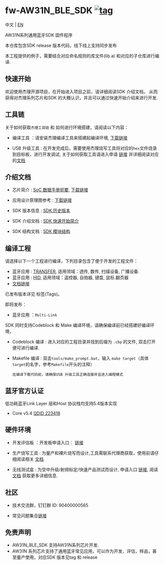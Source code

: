 
[tag download]:https://github.com/Jieli-Tech/fw-AW31N_BLE_SDK/tags
[tag_badgen]:https://img.shields.io/github/v/tag/Jieli-Tech/fw-AW31N_BLE_SDK?style=plastic&logo=bluetooth&labelColor=ffffff&color=informational&label=Tag&logoColor=blue

# fw-AW31N_BLE_SDK   [![tag][tag_badgen]][tag download]

中文 | [EN](./README-en.md)

AW31N系列通用蓝牙SDK 固件程序

本仓库包含SDK release 版本代码，线下线上支持同步发布

本工程提供的例子，需要结合对应命名规则的库文件(lib.a) 和对应的子仓库进行编译.

快速开始
------------

欢迎使用杰理开源项目，在开始进入项目之前，请详细阅读SDK 介绍文档，
从而获得对杰理系列芯片和SDK 的大概认识，并且可以通过快速开始介绍来进行开发.


工具链
------------

关于如何获取`杰理工具链` 和 如何进行环境搭建，请阅读以下内容：

* 编译工具 ：请安装杰理编译工具来搭建起编译环境, [下载链接](https://doc.zh-jieli.com/Tools/zh-cn/dev_tools/dev_env/index.html) 

* USB 升级工具 : 在开发完成后，需要使用杰理烧写工具将对应的`hex`文件烧录到目标板，进行开发调试, 关于如何获取工具请进入申请 [链接](https://item.taobao.com/item.htm?spm=a1z10.1-c-s.w4004-22883854875.5.504d246bXKwyeH&id=620295020803) 并详细阅读对应的[文档](https://doc.zh-jieli.com/Tools/zh-cn/dev_tools/forced_upgrade/index.html)

介绍文档
------------

* 芯片简介 : [SoC 数据手册扼要](https://doc.zh-jieli.com/vue/#/docs/aw31n), [下载链接](./doc/AW31N_规格书)

* 应用设计原理图参考 : [下载链接](./doc/AW31N_原理图)

* SDK 版本信息 : [SDK 历史版本](https://doc.zh-jieli.com/AW31/zh-cn/master/other/version/index.html)

* SDK 介绍文档 : [SDK 快速开始简介](https://doc.zh-jieli.com/AW31/zh-cn/master/getting_started/preparation/index.html)

* SDK 结构文档 : [SDK 模块结构](https://doc.zh-jieli.com/AW31/zh-cn/master/getting_started/sdk_app_develop/sdk_catalog.html)

编译工程
-------------
请选择以下一个工程进行编译，下列目录包含了便于开发的工程文件：

* 蓝牙应用 : [TRANSFER](./apps/demo/transfer/), 适用领域：透传, 数传, 扫描设备, 广播设备.
* 蓝牙应用 : [HID](./apps/demo/hid/), 适用领域：遥控器, 自拍器, 键盘, 鼠标.翻页器
* [文档链接](https://doc.zh-jieli.com/AW31/zh-cn/master/module_demo/index.html)

已发布版本详见 标签(Tags)。

即将发布：

* 蓝牙应用 ：`Multi-Link`


SDK 同时支持Codeblock 和 Make 编译环境，请确保编译前已经搭建好编译环境，

* Codeblock 编译 : 进入对应的工程目录并找到后缀为 `.cbp` 的文件, 双击打开便可进行编译.

* Makefile 编译 : 双击`tools/make_prompt.bat`，输入 `make target`（具体`target`的名字，参考`Makefile`开头的注释）

  `在编译下载代码前，请确保USB 升级工具正确连接并且进入编程模式`

蓝牙官方认证
-------------

低功耗蓝牙Link Layer 层和Host 协议栈均支持5.4版本实现

* Core v5.4 [QDID 223418](https://launchstudio.bluetooth.com/ListingDetails/193923)


硬件环境
-------------

* 开发评估板 ：开发板申请入口： [链接](https://item.taobao.com/item.htm?spm=a1z10.3-c-s.w4002-22878283450.9.74013aa9I0MQZb&id=817701311470&skuId=5687013814892)

* 生产烧写工具 : 为量产和裸片烧写而设计,工具需联系代理商获取，使用前请仔细阅读相关 [文档](https://doc.zh-jieli.com/Tools/zh-cn/mass_prod_tools/burner_1tuo2/index.html)

* 无线测试盒 : 为空中升级/射频标定/快速产品测试而设计, 申请入口 [链接](https://item.taobao.com/item.htm?spm=a1z10.1-c-s.w4004-22883854875.10.504d246bXKwyeH&id=620942507511), 阅读[文档](https://doc.zh-jieli.com/Tools/zh-cn/mass_prod_tools/testbox_1tuo2/index.html) 获取更多详细信息.


社区
--------------

* 技术交流群，钉钉群 ID: 90400000565

* 常见问题集合[链接](https://doc.zh-jieli.com/AW31/zh-cn/master/other/faq/index.html)

免责声明
------------

- AW31N_BLE_SDK 支持AW31N系列芯片开发.
- AW31N 系列芯片支持了通用蓝牙常见应用，可以作为开发，评估，样品，甚至量产使用，对应SDK 版本见tag 和 release
